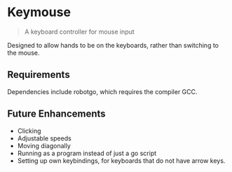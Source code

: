 # Keymouse

>A keyboard controller for mouse input

Designed to allow hands to be on the keyboards, rather than switching to the mouse. 

## Requirements

Dependencies include robotgo, which requires the compiler GCC.

## Future Enhancements

- Clicking
- Adjustable speeds
- Moving diagonally
- Running as a program instead of just a go script
- Setting up own keybindings, for keyboards that do not have arrow keys.


